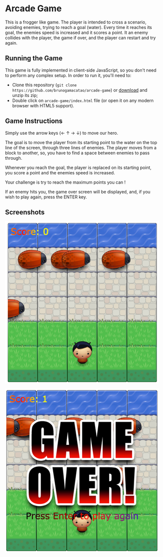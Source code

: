 # Arcade Game

This is a frogger like game. The player is intended to cross a scenario, avoiding enemies, trying to reach a goal (water). Every time it reaches its goal, the enemies speed is increased and it scores a point. It an enemy collides with the player, the game if over, and the player can restart and try again.

## Running the Game

This game is fully implemented in client-side JavaScript, so you don't need to perform any complex setup. In order to run it, you'll need to:

* Clone this repository (`git clone https://github.com/brunogamacatao/arcade-game`) or [download](https://github.com/brunogamacatao/arcade-game/archive/master.zip) and unzip its zip;
* Double click on `arcade-game/index.html` file (or open it on any modern browser with HTML5 support).

## Game Instructions

Simply use the arrow keys (&#8592; &#8593; &#8594; &#8595;) to move our hero.

The goal is to move the player from its starting point to the water on the top line of the screen, through three lines of enemies. The player moves from a block to another, so, you have to find a space between enemies to pass through.

Whenever you reach the goal, the player is replaced on its starting point, you score a point and the enemies speed is increased.

Your challenge is try to reach the maximum points you can !

If an enemy hits you, the game over screen will be displayed, and, if you wish to play again, press the ENTER key.

## Screenshots

![In game screenshot](https://github.com/brunogamacatao/arcade-game/blob/master/screenshots/shot1.png?raw=true "In game screenshot")

![Game Over screen](https://github.com/brunogamacatao/arcade-game/blob/master/screenshots/shot2.png?raw=true "Game Over screen")